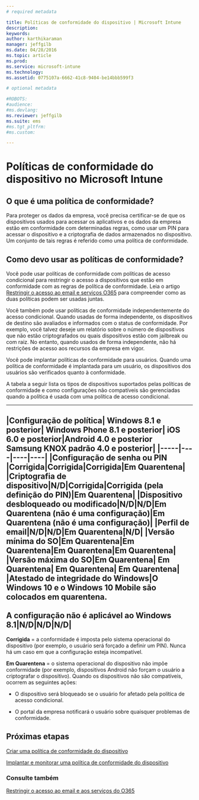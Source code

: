```yaml
---
# required metadata

title: Políticas de conformidade do dispositivo | Microsoft Intune
description:
keywords:
author: karthikaraman
manager: jeffgilb
ms.date: 04/28/2016
ms.topic: article
ms.prod:
ms.service: microsoft-intune
ms.technology:
ms.assetid: 0775107a-6662-41c8-9404-be14bbb599f3

# optional metadata

#ROBOTS:
#audience:
#ms.devlang:
ms.reviewer: jeffgilb
ms.suite: ems
#ms.tgt_pltfrm:
#ms.custom:

---
```


# Políticas de conformidade do dispositivo no Microsoft Intune
## O que é uma política de conformidade?
Para proteger os dados da empresa, você precisa certificar-se de que os dispositivos usados para acessar os aplicativos e os dados da empresa estão em conformidade com determinadas regras, como usar um PIN para acessar o dispositivo e a criptografia de dados armazenados no dispositivo. Um conjunto de tais regras é referido como uma política de conformidade.

## Como devo usar as políticas de conformidade?
Você pode usar políticas de conformidade com políticas de acesso condicional para restringir o acesso a dispositivos que estão em conformidade com as regras de política de conformidade. Leia o artigo [Restringir o acesso ao email e serviços O365](restrict-access-to-email-and-o365-services-with-microsoft-intune.md) para compreender como as duas políticas podem ser usadas juntas.

Você também pode usar políticas de conformidade independentemente do acesso condicional. Quando usadas de forma independente, os dispositivos de destino são avaliados e informados com o status de conformidade. Por exemplo, você talvez deseje um relatório sobre o número de dispositivos que não estão criptografados ou quais dispositivos estão com jailbreak ou com raiz. No entanto, quando usados de forma independente, não há restrições de acesso aos recursos da empresa em vigor.

Você pode implantar políticas de conformidade para usuários. Quando uma política de conformidade é implantada para um usuário, os dispositivos dos usuários são verificados quanto à conformidade.

A tabela a seguir lista os tipos de dispositivos suportados pelas políticas de conformidade e como configurações não compatíveis são gerenciadas quando a política é usada com uma política de acesso condicional.

--------------

|Configuração de política| Windows 8.1 e posterior| Windows Phone 8.1 e posterior| iOS 6.0 e posterior|Android 4.0 e posterior<br/>Samsung KNOX padrão 4.0 e posterior|
|-----|----|----|----|
|**Configuração de senha ou PIN** |Corrigida|Corrigida|Corrigida|Em Quarentena|
|**Criptografia de dispositivo**|N/D|Corrigida|Corrigida (pela definição do PIN)|Em Quarentena|
|**Dispositivo desbloqueado ou modificado**|N/D|N/D|Em Quarentena (não é uma configuração)|Em Quarentena (não é uma configuração)|
|**Perfil de email**|N/D|N/D|Em Quarentena|N/D|
|**Versão mínima do SO**|Em Quarentena|Em Quarentena|Em Quarentena|Em Quarentena|
|**Versão máxima do SO**|Em Quarentena| Em Quarentena| Em Quarentena| Em Quarentena|
|**Atestado de integridade do Windows**|O Windows 10 e o Windows 10 Mobile são colocados em quarentena.<br /><br />A configuração não é aplicável ao Windows 8.1|N/D|N/D|N/D|
--------------
**Corrigida** = a conformidade é imposta pelo sistema operacional do dispositivo (por exemplo, o usuário será forçado a definir um PIN).  Nunca há um caso em que a configuração esteja incompatível.

**Em Quarentena** = o sistema operacional do dispositivo não impõe conformidade (por exemplo, dispositivos Android não forçam o usuário a criptografar o dispositivo). Quando os dispositivos não são compatíveis, ocorrem as seguintes ações:

-   O dispositivo será bloqueado se o usuário for afetado pela política de acesso condicional.

-   O portal da empresa notificará o usuário sobre quaisquer problemas de conformidade.

## Próximas etapas
[Criar uma política de conformidade do dispositivo](create-a-device-compliance-policy-in-microsoft-intune.md)

[Implantar e monitorar uma política de conformidade do dispositivo](deploy-and-monitor-a-device-compliance-policy-in-microsoft-intune.md)

### Consulte também
[Restringir o acesso ao email e aos serviços do O365](restrict-access-to-email-and-o365-services-with-microsoft-intune.md)


<!--HONumber=May16_HO1-->


